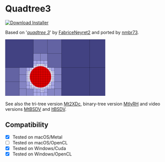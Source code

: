 # Quadtree3
[![Download Installer](https://img.shields.io/static/v1?label=Download&message=Quadtree3-Installer.lua&color=blue)](Quadtree3-Installer.lua "Installer")

Based on '_[quadtree 3](https://www.shadertoy.com/view/lljSDy)_' by [FabriceNeyret2](https://www.shadertoy.com/user/FabriceNeyret2) and ported by [nmbr73](../../Site/Profiles/nmbr73.md).

[![Thumbnail](Quadtree3_320x180.png)](https://www.shadertoy.com/view/lljSDy "View on Shadertoy.com")

See also the tri-tree version [Mt2XDc](https://www.shadertoy.com/view/Mt2XDc),
binary-tree version [MtlyRH](https://www.shadertoy.com/view/MtlyRH)
and video versions [MtBSDV](https://www.shadertoy.com/view/MtBSDV) and [ltBSDV](https://www.shadertoy.com/view/ltBSDV).

## Compatibility
- [x] Tested on macOS/Metal
- [ ] Tested on macOS/OpenCL
- [x] Tested on Windows/Cuda
- [x] Tested on Windows/OpenCL
